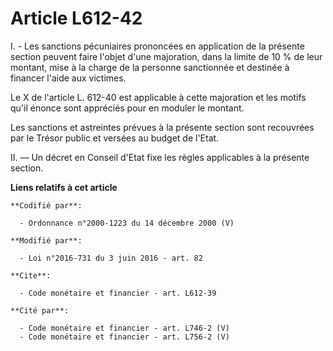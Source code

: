 # Article L612-42

I. - Les sanctions pécuniaires prononcées en application de la présente section peuvent faire l'objet d'une majoration, dans
la limite de 10 % de leur montant, mise à la charge de la personne sanctionnée et destinée à financer l'aide aux victimes.

Le X de l'article L. 612-40 est applicable à cette majoration et les motifs qu'il énonce sont appréciés pour en moduler le
montant.

Les sanctions et astreintes prévues à la présente section sont recouvrées par le Trésor public et versées au budget de
l'Etat.

II. ― Un décret en Conseil d'Etat fixe les règles applicables à la présente section.

**Liens relatifs à cet article**

	**Codifié par**:

	  - Ordonnance n°2000-1223 du 14 décembre 2000 (V)

	**Modifié par**:

	  - Loi n°2016-731 du 3 juin 2016 - art. 82

	**Cite**:

	  - Code monétaire et financier - art. L612-39

	**Cité par**:

	  - Code monétaire et financier - art. L746-2 (V)
	  - Code monétaire et financier - art. L756-2 (V)
